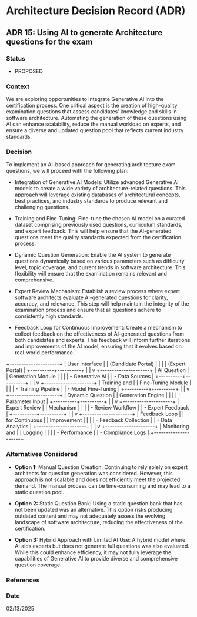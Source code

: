 # Architecture Decision Record (ADR)

## ADR 15: Using AI to generate Architecture questions for the exam

### Status
- PROPOSED

### Context
We are exploring opportunities to integrate Generative AI into the certification process. One critical aspect is the creation 
of high-quality examination questions that assess candidates’ knowledge and skills in software architecture. Automating 
the generation of these questions using AI can enhance scalability, reduce the manual workload on experts, and ensure a 
diverse and updated question pool that reflects current industry standards.

### Decision
To implement an AI-based approach for generating architecture exam questions, we will proceed with the following plan:

- Integration of Generative AI Models:
Utilize advanced Generative AI models to create a wide variety of architecture-related questions. This approach will 
leverage existing databases of architectural concepts, best practices, and industry standards to produce relevant and 
challenging questions.

- Training and Fine-Tuning:
Fine-tune the chosen AI model on a curated dataset comprising previously used questions, curriculum standards, and expert 
feedback. This will help ensure that the AI-generated questions meet the quality standards expected from the certification 
process.

- Dynamic Question Generation:
Enable the AI system to generate questions dynamically based on various parameters such as difficulty level, topic 
coverage, and current trends in software architecture. This flexibility will ensure that the examination remains relevant 
and comprehensive.

- Expert Review Mechanism:
Establish a review process where expert software architects evaluate AI-generated questions for clarity, accuracy, and 
relevance. This step will help maintain the integrity of the examination process and ensure that all questions adhere to 
consistently high standards.

- Feedback Loop for Continuous Improvement:
Create a mechanism to collect feedback on the effectiveness of AI-generated questions from both candidates and experts. 
This feedback will inform further iterations and improvements of the AI model, ensuring that it evolves based on real-world 
performance.

+---------------------+
|  User Interface     |
|  (Candidate Portal) |
|                     |
|  (Expert Portal)    |
+----------+----------+
           |
           |
           v
+---------------------+
|  AI Question        |
|  Generation Module   |
|                     |
|  - Generative AI    |
|  - Data Sources     |
+----------+----------+
           |
           |
           v
+---------------------+
|  Training and       |
|  Fine-Tuning Module  |
|                     |
|  - Training Pipeline |
|  - Model Fine-Tuning |
+----------+----------+
           |
           |
           v
+---------------------+
|  Dynamic Question    |
|  Generation Engine    |
|                     |
|  - Parameter Input   |
+----------+----------+
           |
           |
           v
+---------------------+
|  Expert Review      |
|  Mechanism          |
|                     |
|  - Review Workflow   |
|  - Expert Feedback    |
+----------+----------+
           |
           |
           v
+---------------------+
|  Feedback Loop      |
|  for Continuous     |
|  Improvement        |
|                     |
|  - Feedback Collection |
|  - Data Analytics     |
+---------------------+
           |
           |
           v
+---------------------+
|  Monitoring and     |
|  Logging            |
|                     |
|  - Performance      |
|  - Compliance Logs   |
+---------------------+

### Alternatives Considered
- **Option 1:** Manual Question Creation:
Continuing to rely solely on expert architects for question generation was considered. However, this approach is not 
scalable and does not efficiently meet the projected demand. The manual process can be time-consuming and may lead to a 
static question pool.

- **Option 2:** Static Question Bank:
Using a static question bank that has not been updated was an alternative. This option risks producing outdated content 
and may not adequately assess the evolving landscape of software architecture, reducing the effectiveness of the certification.

- **Option 3:** Hybrid Approach with Limited AI Use:
A hybrid model where AI aids experts but does not generate full questions was also evaluated. While this could enhance 
efficiency, it may not fully leverage the capabilities of Generative AI to provide diverse and comprehensive question 
coverage.

### References

### Date
02/13/2025
